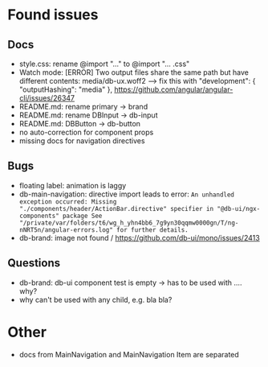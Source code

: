 # Found issues

## Docs

- style.css: rename @import "..." to @import "... .css"
- Watch mode: [ERROR] Two output files share the same path but have different contents: media/db-ux.woff2
  --> fix this with "development": {
  "outputHashing": "media"
  }, https://github.com/angular/angular-cli/issues/26347
- README.md: rename primary -> brand
- README.md: rename DBInput -> db-input
- README.md: DBButton -> db-button
- no auto-correction for component props
- missing docs for navigation directives

## Bugs

- floating label: animation is laggy
- db-main-navigation: directive import leads to error:
  `An unhandled exception occurred: Missing "./components/header/ActionBar.directive" specifier in "@db-ui/ngx-components" package
See "/private/var/folders/t6/wg_h_yhn4bb6_7g9yn30qqmw0000gn/T/ng-nNRT5n/angular-errors.log" for further details.`
- db-brand: image not found / https://github.com/db-ui/mono/issues/2413

## Questions

- db-brand: <db-brand>db-ui component test</db-brand> is empty -> has to be used with <db-brand brand> .... why?
- why can't <db-header> be used with any child, e.g. <db-header>bla bla</db-header>?

# Other

- docs from MainNavigation and MainNavigation Item are separated
